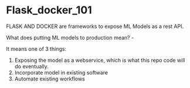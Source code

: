 # Flask_docker_101

FLASK AND DOCKER are frameworks to expose ML Models as a rest API.

What does putting ML models to production mean? - 

It means one of 3 things:

1) Exposing the model as a webservice, which is what this repo code will do eventually.
2) Incorporate model in existing software
3) Automate existing workflows
